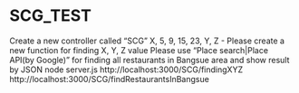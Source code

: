 # SCG_TEST
Create a new controller called “SCG” X, 5, 9, 15, 23, Y, Z  - Please create a new function for finding X, Y, Z value Please use “Place search|Place API(by Google)” for finding all restaurants in Bangsue area and show result by JSON
node server.js
http://localhost:3000/SCG/findingXYZ
http://localhost:3000/SCG/findRestaurantsInBangsue
